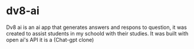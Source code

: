 # dv8-ai
Dv8 ai is an ai app that generates answers and respons to question, it was created to assist students in my schoold with their studies. It was built with open ai's API it is a (Chat-gpt clone)

